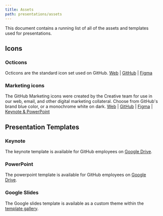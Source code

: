 ```yaml
---
title: Assets
path: presentations/assets
---
```


This document contains a running list of all of the assets and templates used for presentations.

## Icons
### Octicons
Octicons are the standard icon set used on GitHub.
[Web](https://octicons.github.com/) | [GitHub](https://github.com/primer/octicons) | [Figma](https://www.figma.com/file/FP7lqd1V00LUaT5zvdklkkZr/Octicons)

### Marketing icons
The GitHub Marketing icons were created by the Creative team for use in our web, email, and other digital marketing collateral. Choose from GitHub's brand blue color, or a monochrome white on dark.
[Web](https://ghicons.github.com/) | [GitHub](https://github.com/github/icons) | [Figma](https://www.figma.com/file/mI7o0RNCbWFhckw2svxKsm/GitHub-Updated-icons-Expanded?node-id=56%3A56) | [Keynote & PowerPoint](https://drive.google.com/open?id=1SgEAakP98krI0TxzXc_B0AAGu4AxI2G5)

## Presentation Templates
### Keynote
The keynote template is available for GitHub employees on [Google Drive](https://drive.google.com/open?id=1Wp3NyCYM-FsU-4MKSbPcBgIsWVgvUQy0).
### PowerPoint
The powerpoint template is available for GitHub employees on [Google Drive](https://drive.google.com/open?id=1QKiEbruGhWAY85NsEuTIEccDlAiz9qbD).
### Google Slides
The Google slides template is available as a custom theme within the [template gallery](https://docs.google.com/presentation/u/0/?tgif=d&ftv=1).

